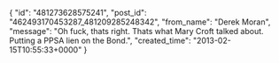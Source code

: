  {
   "id": "481273628575241",
   "post_id": "462493170453287_481209285248342",
   "from_name": "Derek Moran",
   "message": "Oh fuck, thats right. Thats what Mary Croft talked about. Putting a PPSA lien on the Bond.",
   "created_time": "2013-02-15T10:55:33+0000"
 }

